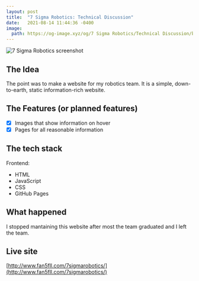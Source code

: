 ```yaml
---
layout: post
title:  "7 Sigma Robotics: Technical Discussion"
date:   2021-08-14 11:44:36 -0400
image:
  path: https://og-image.xyz/og/7 Sigma Robotics/Technical Discussion/blog.jackcrane.rocks/https/menlo/cheerfulorange/{{h}}ffffff/data.png
---
```


![7 Sigma Robotics screenshot](https://jackcrane.rocks/7p.png)

## The Idea

The point was to make a website for my robotics team. It is a simple, down-to-earth, static information-rich website.

## The Features (or planned features)

- [x] Images that show information on hover
- [x] Pages for all reasonable information

## The tech stack

Frontend:

- HTML
- JavaScript
- CSS
- GitHub Pages

## What happened

I stopped mantaining this website after most the team graduated and I left the team.

## Live site

[http://www.fan5fll.com/7sigmarobotics/](http://www.fan5fll.com/7sigmarobotics/)

<script data-name="BMC-Widget" data-cfasync="false" src="https://cdnjs.buymeacoffee.com/1.0.0/widget.prod.min.js" data-id="jackcrane" data-description="Support me on Buy me a coffee!" data-message="Feeling generous?" data-color="#FFDD00" data-position="Right" data-x_margin="18" data-y_margin="18"></script>